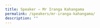```yaml
---
title: Speaker – Mr Iranga Kahangama
permalink: /speakers/mr-iranga-kahangama/
description: ""
---
```

